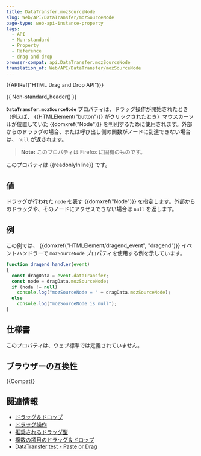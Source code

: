 ```yaml
---
title: DataTransfer.mozSourceNode
slug: Web/API/DataTransfer/mozSourceNode
page-type: web-api-instance-property
tags:
  - API
  - Non-standard
  - Property
  - Reference
  - drag and drop
browser-compat: api.DataTransfer.mozSourceNode
translation_of: Web/API/DataTransfer/mozSourceNode
---
```

{{APIRef("HTML Drag and Drop API")}}

{{ Non-standard_header() }}

**`DataTransfer.mozSourceNode`** プロパティは、ドラッグ操作が開始されたとき（例えば、 {{HTMLElement("button")}} がクリックされたとき）マウスカーソルが位置していた {{domxref("Node")}} を判別するために使用されます。外部からのドラッグの場合、または呼び出し側の関数がノードに到達できない場合は、 `null` が返されます。

> **Note:** このプロパティは Firefox に固有のものです。

このプロパティは {{readonlyInline}} です。

## 値

ドラッグが行われた `node` を表す {{domxref("Node")}} を指定します。外部からのドラッグや、そのノードにアクセスできない場合は `null` を返します。

## 例

この例では、 {{domxref("HTMLElement/dragend_event", "dragend")}} イベントハンドラーで `mozSourceNode` プロパティを使用する例を示しています。

```js
function dragend_handler(event)
{
  const dragData = event.dataTransfer;
  const node = dragData.mozSourceNode;
  if (node != null)
    console.log("mozSourceNode = " + dragData.mozSourceNode);
  else
    console.log("mozSourceNode is null");
}
```

## 仕様書

このプロパティは、ウェブ標準では定義されていません。

## ブラウザーの互換性

{{Compat}}

## 関連情報

- [ドラッグ＆ドロップ](/ja/docs/Web/API/HTML_Drag_and_Drop_API)
- [ドラッグ操作](/ja/docs/Web/API/HTML_Drag_and_Drop_API/Drag_operations)
- [推奨されるドラッグ型](/ja/docs/Web/API/HTML_Drag_and_Drop_API/Recommended_drag_types)
- [複数の項目のドラッグ＆ドロップ](/ja/docs/Web/API/HTML_Drag_and_Drop_API/Multiple_items)
- [DataTransfer test - Paste or Drag](https://codepen.io/tech_query/pen/MqGgap)
